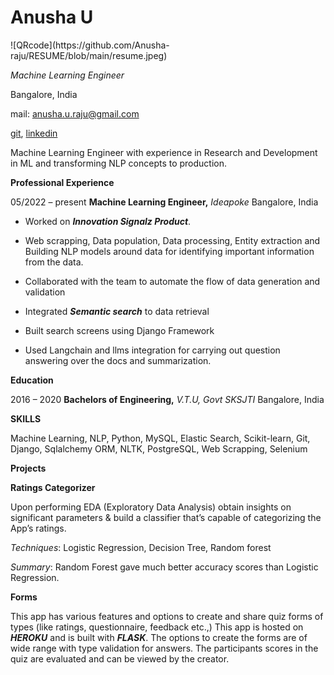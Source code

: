 ﻿<h1>Anusha U</h1> ![QRcode](https://github.com/Anusha-raju/RESUME/blob/main/resume.jpeg)

*Machine Learning Engineer*

Bangalore, India

mail: anusha.u.raju@gmail.com

[git](https://github.com/Anusha-raju), [linkedin](https://www.linkedin.com/in/anusha-u-305054217/)

Machine Learning Engineer with experience in Research and Development in ML and transforming NLP concepts to production.

**Professional Experience**

05/2022 – present **Machine Learning Engineer,** *Ideapoke* Bangalore, India

- Worked on ***Innovation Signalz Product***.
- Web scrapping, Data population, Data processing, Entity extraction and Building NLP models around data for identifying important information from the data.

- Collaborated with the team to automate the flow of data generation and validation
- Integrated ***Semantic search*** to data retrieval
- Built search screens using Django Framework
- Used Langchain and llms integration for carrying out question answering over the docs and summarization.

**Education**

2016 – 2020 **Bachelors of Engineering,** *V.T.U, Govt SKSJTI* Bangalore, India

**SKILLS**

Machine Learning, NLP, Python, MySQL, Elastic Search, Scikit-learn, Git, Django, Sqlalchemy ORM, NLTK, PostgreSQL, Web Scrapping, Selenium



**Projects**

**Ratings Categorizer**

Upon performing EDA (Exploratory Data Analysis) obtain insights on significant parameters & build a classifier that’s capable of categorizing the App’s ratings.

*Techniques*: Logistic Regression, Decision Tree, Random forest

*Summary*: Random Forest gave much better accuracy scores than Logistic Regression.

**Forms**

This app has various features and options to create and share quiz forms of types (like ratings, questionnaire, feedback etc.,) This app is hosted on ***HEROKU*** and is built with ***FLASK***. The options to create the forms are of wide range with type validation for answers. The participants scores in the quiz are evaluated and can be viewed by the creator. 

